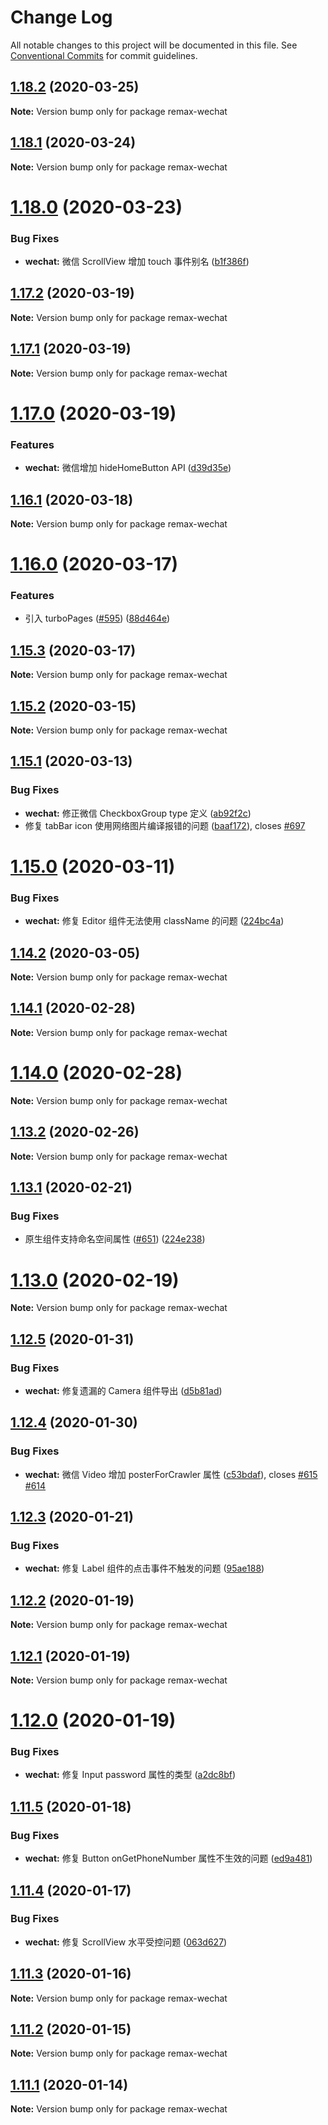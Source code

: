 # Change Log

All notable changes to this project will be documented in this file.
See [Conventional Commits](https://conventionalcommits.org) for commit guidelines.

## [1.18.2](https://github.com/remaxjs/remax/compare/v1.18.1...v1.18.2) (2020-03-25)

**Note:** Version bump only for package remax-wechat

## [1.18.1](https://github.com/remaxjs/remax/compare/v1.18.0...v1.18.1) (2020-03-24)

**Note:** Version bump only for package remax-wechat

# [1.18.0](https://github.com/remaxjs/remax/compare/v1.17.2...v1.18.0) (2020-03-23)

### Bug Fixes

- **wechat:** 微信 ScrollView 增加 touch 事件别名 ([b1f386f](https://github.com/remaxjs/remax/commit/b1f386f))

## [1.17.2](https://github.com/remaxjs/remax/compare/v1.17.1...v1.17.2) (2020-03-19)

**Note:** Version bump only for package remax-wechat

## [1.17.1](https://github.com/remaxjs/remax/compare/v1.17.0...v1.17.1) (2020-03-19)

**Note:** Version bump only for package remax-wechat

# [1.17.0](https://github.com/remaxjs/remax/compare/v1.16.1...v1.17.0) (2020-03-19)

### Features

- **wechat:** 微信增加 hideHomeButton API ([d39d35e](https://github.com/remaxjs/remax/commit/d39d35e))

## [1.16.1](https://github.com/remaxjs/remax/compare/v1.16.0...v1.16.1) (2020-03-18)

**Note:** Version bump only for package remax-wechat

# [1.16.0](https://github.com/remaxjs/remax/compare/v1.15.3...v1.16.0) (2020-03-17)

### Features

- 引入 turboPages ([#595](https://github.com/remaxjs/remax/issues/595)) ([88d464e](https://github.com/remaxjs/remax/commit/88d464e))

## [1.15.3](https://github.com/remaxjs/remax/compare/v1.15.2...v1.15.3) (2020-03-17)

**Note:** Version bump only for package remax-wechat

## [1.15.2](https://github.com/remaxjs/remax/compare/v1.15.1...v1.15.2) (2020-03-15)

**Note:** Version bump only for package remax-wechat

## [1.15.1](https://github.com/remaxjs/remax/compare/v1.15.0...v1.15.1) (2020-03-13)

### Bug Fixes

- **wechat:** 修正微信 CheckboxGroup type 定义 ([ab92f2c](https://github.com/remaxjs/remax/commit/ab92f2c))
- 修复 tabBar icon 使用网络图片编译报错的问题 ([baaf172](https://github.com/remaxjs/remax/commit/baaf172)), closes [#697](https://github.com/remaxjs/remax/issues/697)

# [1.15.0](https://github.com/remaxjs/remax/compare/v1.14.2...v1.15.0) (2020-03-11)

### Bug Fixes

- **wechat:** 修复 Editor 组件无法使用 className 的问题 ([224bc4a](https://github.com/remaxjs/remax/commit/224bc4a))

## [1.14.2](https://github.com/remaxjs/remax/compare/v1.14.1...v1.14.2) (2020-03-05)

**Note:** Version bump only for package remax-wechat

## [1.14.1](https://github.com/remaxjs/remax/compare/v1.14.0...v1.14.1) (2020-02-28)

**Note:** Version bump only for package remax-wechat

# [1.14.0](https://github.com/remaxjs/remax/compare/v1.13.3...v1.14.0) (2020-02-28)

**Note:** Version bump only for package remax-wechat

## [1.13.2](https://github.com/remaxjs/remax/compare/v1.13.1...v1.13.2) (2020-02-26)

**Note:** Version bump only for package remax-wechat

## [1.13.1](https://github.com/remaxjs/remax/compare/v1.13.0...v1.13.1) (2020-02-21)

### Bug Fixes

- 原生组件支持命名空间属性 ([#651](https://github.com/remaxjs/remax/issues/651)) ([224e238](https://github.com/remaxjs/remax/commit/224e238))

# [1.13.0](https://github.com/remaxjs/remax/compare/v1.12.5...v1.13.0) (2020-02-19)

**Note:** Version bump only for package remax-wechat

## [1.12.5](https://github.com/remaxjs/remax/compare/v1.12.4...v1.12.5) (2020-01-31)

### Bug Fixes

- **wechat:** 修复遗漏的 Camera 组件导出 ([d5b81ad](https://github.com/remaxjs/remax/commit/d5b81ad))

## [1.12.4](https://github.com/remaxjs/remax/compare/v1.12.3...v1.12.4) (2020-01-30)

### Bug Fixes

- **wechat:** 微信 Video 增加 posterForCrawler 属性 ([c53bdaf](https://github.com/remaxjs/remax/commit/c53bdaf)), closes [#615](https://github.com/remaxjs/remax/issues/615) [#614](https://github.com/remaxjs/remax/issues/614)

## [1.12.3](https://github.com/remaxjs/remax/compare/v1.12.2...v1.12.3) (2020-01-21)

### Bug Fixes

- **wechat:** 修复 Label 组件的点击事件不触发的问题 ([95ae188](https://github.com/remaxjs/remax/commit/95ae188))

## [1.12.2](https://github.com/remaxjs/remax/compare/v1.12.1...v1.12.2) (2020-01-19)

**Note:** Version bump only for package remax-wechat

## [1.12.1](https://github.com/remaxjs/remax/compare/v1.12.0...v1.12.1) (2020-01-19)

**Note:** Version bump only for package remax-wechat

# [1.12.0](https://github.com/remaxjs/remax/compare/v1.11.5...v1.12.0) (2020-01-19)

### Bug Fixes

- **wechat:** 修复 Input password 属性的类型 ([a2dc8bf](https://github.com/remaxjs/remax/commit/a2dc8bf))

## [1.11.5](https://github.com/remaxjs/remax/compare/v1.11.4...v1.11.5) (2020-01-18)

### Bug Fixes

- **wechat:** 修复 Button onGetPhoneNumber 属性不生效的问题 ([ed9a481](https://github.com/remaxjs/remax/commit/ed9a481))

## [1.11.4](https://github.com/remaxjs/remax/compare/v1.11.3...v1.11.4) (2020-01-17)

### Bug Fixes

- **wechat:** 修复 ScrollView 水平受控问题 ([063d627](https://github.com/remaxjs/remax/commit/063d627))

## [1.11.3](https://github.com/remaxjs/remax/compare/v1.11.2...v1.11.3) (2020-01-16)

**Note:** Version bump only for package remax-wechat

## [1.11.2](https://github.com/remaxjs/remax/compare/v1.11.1...v1.11.2) (2020-01-15)

**Note:** Version bump only for package remax-wechat

## [1.11.1](https://github.com/remaxjs/remax/compare/v1.11.0...v1.11.1) (2020-01-14)

**Note:** Version bump only for package remax-wechat
